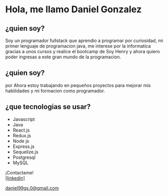 # Hola, me llamo Daniel Gonzalez

## ¿quien soy?
Soy un programador fullstack que aprendio a programar por curiosidad, mi primer lenguaje de programacion java, me interese por la informatica gracias a unos  cursos y realice el bootcamp de Soy Henry y ahora quiero poder ingresas a este gran mundo de la programacion.

## ¿quien soy?
por Ahora estoy trabajando en pequeños proyectos para mejorar mis habilidades y mi formacion como programador.

## ¿que tecnologias se usar?
<p>
  <ul>
        <li>Javascript</li>   
        <li>Java</li>  
        <li>React.js</li>
        <li>Redux.js</li>
        <li>Node js</li>
        <li>Express.js</li>
        <li>Sequelize.js</li>
        <li>Postgresql</li>
        <li>MySQL</li>
  </ul>
</p>
¡Contactame!<br>
<a href='https://www.linkedin.com/in/daniel-gonzalez-7b8795235/'> [linkedin]</a><br>

daniel99gs.0@gmail.com

